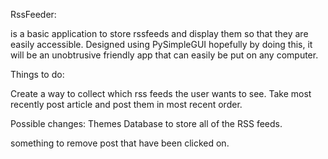 RssFeeder:

is a basic application to store rssfeeds and display them so that they are easily accessible. Designed using PySimpleGUI
hopefully by doing this, it will be an unobtrusive friendly app that can easily be put on any computer.

Things to do:

Create a way to collect which rss feeds the user wants to see.
Take most recently post article and post them in most recent order.


Possible changes:
Themes
Database to store all of the RSS feeds.


something to remove post that have been clicked on.
